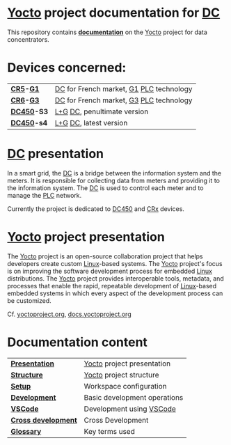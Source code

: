 # [Yocto] project documentation for [DC]

This repository contains **[documentation](/presentation.md#documentation-content)** on the [Yocto] project for data concentrators.

# Devices concerned:
|                       |                                               |
|-----------------------|-----------------------------------------------|
|**[CR5]-[G1]**         | [DC] for French market, [G1] [PLC] technology |
|**[CR6]-[G3]**         | [DC] for French market, [G3] [PLC] technology |
|**[DC450]-S3**         | [L+G] [DC], penultimate version               |
|**[DC450]-s4**         | [L+G] [DC], latest version                    |

# [DC] presentation
In a smart grid, the [DC] is a bridge between the information system and the meters.
It is responsible for collecting data from meters and providing it to the information system.
The [DC] is used to control each meter and to manage the [PLC] network.

Currently the project is dedicated to [DC450] and [CRx] devices.

# [Yocto] project presentation
The [Yocto] project is an open-source collaboration project that helps developers create custom [Linux]-based systems.
The [Yocto] project's focus is on improving the software development process for embedded [Linux] distributions.
The [Yocto] project provides interoperable tools, metadata, and processes that enable the rapid, repeatable development of [Linux]-based embedded systems in which every aspect of the development process can be customized.

Cf. [yoctoproject.org](https://www.yoctoproject.org)\, [docs.yoctoproject.org](https://docs.yoctoproject.org)

# Documentation content

|                                               |                                  |
|-----------------------------------------------|----------------------------------|
|**[Presentation](/presentation.md)**           | [Yocto] project presentation     |
|**[Structure](/yocto/structure.md)**           | [Yocto] project structure        |
|**[Setup](/yocto/setup.md)**                   | Workspace configuration          |
|**[Development](/yocto/development.md)**       | Basic development operations     |
|**[VSCode](/vscode/vscode.md)**                | Development using [VSCode]       |
|**[Cross development](/cross/visualstudio.md)**| Cross Development                |
|**[Glossary](/glossary.md)**                   | Key terms used                   |


[CRx]: /glossary.md#crx
[CR5]: /glossary.md#crx
[CR6]: /glossary.md#crx
[DC]: /glossary.md#dc
[DC450]: /glossary.md#dc450
[G1]: /glossary.md#g1
[G3]: /glossary.md#g3
[L+G]: /glossary.md#lg
[Linux]: /glossary.md#linux
[PLC]: /glossary.md#plc
[VSCode]: /glossary.md#vscode
[Yocto]: /glossary.md#yocto